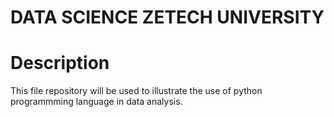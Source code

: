 # DATA SCIENCE ZETECH UNIVERSITY

# Description 
This file repository will be used to illustrate the use of python programmming language in data analysis.

